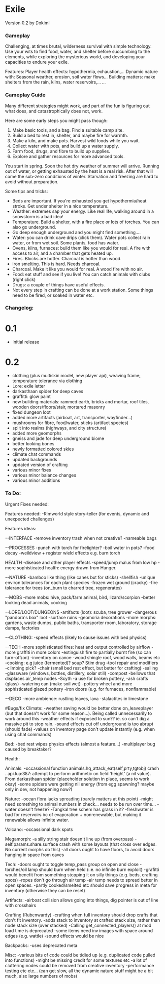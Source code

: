 # Exile
Version 0.2
by Dokimi

### Gameplay
Challenging, at times brutal, wilderness survival with simple technology.
Use your wits to find food, water, and shelter before succumbing to the elements,
while exploring the mysterious world, and developing your capacities to endure your exile.

Features:
Player health effects: hypothermia, exhaustion,...
Dynamic nature with: Seasonal weather, erosion, soil water flows...
Building matters: make shelters from the rain, kilns, water reservoirs,...
...

### Gameplay Guide
Many different strategies might work, and part of the fun is figuring out what does,
and catastrophically does not, work.

Here are some early steps you might pass though:
1. Make basic tools, and a bag. Find a suitable camp site.
2. Build a bed to rest in, shelter, and maybe fire for warmth.
3. Make a kiln, and make pots. Harvest wild foods while you wait.
4. Collect water with pots, and build up a water supply.
5. Farm food, drugs, and fibre to build up supplies.
6. Explore and gather resources for more advanced tools.

You start in spring. Soon the hot dry weather of summer will arrive.
Running out of water, or getting exhausted by the heat is a real risk.
After that will come the sub-zero conditions of winter.
Starvation and freezing are hard to avoid without preparation.


Some tips and tricks:
- Beds are important. If you're exhausted you get hypothermia/heat stroke. Get under shelter in a nice temperature.
- Weather: extremes sap your energy. Like real life, walking around in a snowstorm is a bad idea!
- Temperature. Build a shelter, with a fire place or lots of torches. You can also go underground.
- Go deep enough underground and you might find something....
- Water: you can drink cave drips (click them). Water pots collect rain water, or from wet soil. Some plants, food has water.
- Ovens, kilns, furnaces: build them like you would for real. A fire with access to air, and a chamber that gets heated up.
- Fires. Blocks are hotter. Charcoal is hotter than wood.
- iron smelting. This is hard. Needs charcoal.
- Charcoal. Make it like you would for real. A wood fire with no air.
- Food: eat stuff and see if you live! You can catch animals with clubs (right click)
- Drugs: a couple of things have useful effects.
- Not every step in crafting can be done at a work station. Some things need to be fired, or soaked in water etc.



### Changelog:

# 0.1
- Initial release

# 0.2
- clothing (plus multiskin model, new player api), weaving frame, temperature tolerance via clothing
- Lore: exile letter
- darkasthaan spider for deep caves
- graffitti: glow paint
- new building materials: rammed earth, bricks and mortar, roof tiles, wooden doors/floors/stair, mortared masonry
- fixed dungeon loot
- added more artifacts (airboat, art, transporter, wayfinder...)
- mushrooms for fibre, food/water, sticks (artifact species)
- split into realms (highways, and city structure)
- added more geomorphs
- gneiss and jade for deep underground biome
- better looking bones
- newly formatted colored skies
- climate chat commands
- updated backgrounds
- updated version of crafting
- various minor fixes
- various minor balance changes
- various minor additions



### To Do:

Urgent Fixes needed:



Features needed:
-Rimworld style story-teller (for events, dynamic and unexpected challenges)



Features ideas:

--INTERFACE
-remove inventory trash when not creative?
-nameable bags

--PROCESSES
-punch with torch for firelighter?
-boil water in pots?
-food decay
-weildview + register wield effects e.g. burn torch

HEALTH
-disease and other player effects
-speed/jump malus from low hp
-more sophisticated health: energy drawn from Hunger.

--NATURE
-bamboo like thing (like canes but for sticks)
-shellfish
-unique environ tolerances for each plant species
-frozen wet ground (cracky)
-fire tolerance for trees (on_burn to charred tree, regenerates)



--MOBS
-more mobs: hive, pack/farm animal, bird, lizard/scorpion
-better looking dead animals, cooking

--LORE/LOOT/DUNGEONS
-artifacts (loot): scuba, tree grower
-dangerous "pandora's box" loot
-surface ruins
-geomoria decorations
-more morphs: gardens, waste dumps, public baths, transporter room, laboratory, storage dumps, factories

--CLOTHING:
-speed effects (likely to cause issues with bed physics)

--TECH
-more sophisticated fires: heat and output controlled by airflow
-more graffiti in more colors
-extinguish fire to partially burnt fire (so can turn-off/on)
-inventory on canoe
-wood shingle roof, wood walls, beams etc
-cooking: e.g  juice (fermented)? soup? Stim drug
-tool repair and modifiers
-climbing pick?
-chair (small bed rest effect, but better for crafting)
-sailing
-glassware (windows, bottles, distillery, solar still)
-compost
-bellows that displaces air_temp nodes
-Scyth
-a use for broken pottery,
-ash crafts (glass)
-watering can (make soil wet)
-pottery wheel and more sophisticated glazed pottery
-iron doors (e.g. for furnaces, nonflammable)


--DECO
-more ambience: rustling leaves, lava
-stalactites in limestone




#Bugs/fix
Climate:
-weather saving would be better done on_leaveplayer (but that doesn't work for some reason...). Being called unnecessarily to work around this
-weather effects if exposed to sun?? ie. so can't dig a massive pit to stop rain.
-sound effects cut off underground is too abrupt (should fade)
-values on inventory page don't update instantly (e.g. when using chat commands)


Bed:
-bed rest wipes physics effects (almost a feature...)
-multiplayer bug caused by breaktaker?

Health:

Animals:
-occassional function animals.hq_attack_eat(self,prty,tgtobj) crash . api.lua:387: attempt to perform arithmetic on field 'height' (a nil value). From darkasthaan spider (placeholder solution in place, seems to work okay)
-some spiders were getting nil energy (from egg spawning? maybe only in dev, not happening now?)


Nature:
-ocean flora lacks spreading (barely matters at this point)
-might need something to animal numbers in check... needs to be run over time...
-water doesn't freeze?
-Tangkal tree schem has grass in it?
-freshwater is bad for reservoirs bc of evaporation + nonrenewable, but making it renewable allows infinite water.

Volcano:
-occassional dark spots

Megamorph:
-a silly string stair doesn't line up (from overpass)
-self.params.share.surface crash with some layouts (that cross over edges. No current morphs do this)
-all doors ought to have floors, to avoid doors hanging in space from caves


Tech:
-doors ought to toggle temp_pass group on open and close
-torches/oil lamp should burn when held (i.e. no infinite burn exploit)
-grafitti would benefit from something stopping it on silly things (e.g. beds, crafting spots)
-ropes don't go through air temp
-air temp needs to spread better in open spaces.
-partly cooked/smelted etc should save progress in meta for inventory (otherwise they can be reset)

Artifacts:
-airboat collision allows going into things, dig pointer is out of line with crosshairs

Crafting (Rubenwardy)
-crafting when full inventory should drop crafts that don't fit inventory.
-adds stack to inventory at crafted stack size, rather than node stack size (over stacked)
-Calling get_connected_players() at mod load time is deprecated
-some items need inv images with space around edges (e.g. wattle)
-sound effects would be nice

Backpacks:
-uses deprecated meta

Misc:
-various bits of code could be tidied up (e.g. duplicated code pulled into functions)
-might be missing credit for some textures etc
-a lot of cluttering nodes could be removed from creative inventory
-performance testing etc etc... (can get slow, all the dynamic nature stuff might be a bit much, also large numbers of mobs)

